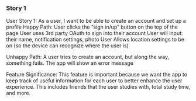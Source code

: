 ### Story 1

User Story 1: As a user, I want to be able to create an account and set up a profile
Happy Path:
User clicks the “sign in/up” button on the top of the page
User uses 3rd party OAuth to sign into their account
User will input: their name, notification settings, photo
User Allows location settings to be on (so the device can recognize where the user is)

Unhappy Path:
A user tries to create an account, but along the way, something fails. The app will show an error message

Feature Significance:
	This feature is important because we want the app to keep track of useful information for each user to better enhance the user experience. This includes friends that the user studies with, total study time, and more.
